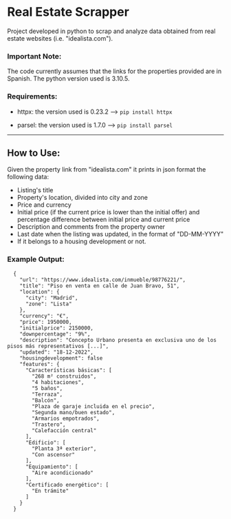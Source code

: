 # Real Estate Scrapper
Project developed in python to scrap and analyze data obtained from real estate websites (i.e. "idealista.com").

### Important Note:
The code currently assumes that the links for the properties provided are in Spanish.
The python version used is 3.10.5.

### Requirements:
- httpx: the version used is 0.23.2 -->
```pip install httpx```

- parsel: the version used is 1.7.0 -->
```pip install parsel```

---

## How to Use:
Given the property link from "idealista.com" it prints in json format the following data:
- Listing's title
- Property's location, divided into city and zone
- Price and currency
- Initial price (if the current price is lower than the initial offer) and percentage difference between initial price and current price
- Description and comments from the property owner
- Last date when the listing was updated, in the format of "DD-MM-YYYY"
- If it belongs to a housing development or not.

### Example Output:
```
  {
    "url": "https://www.idealista.com/inmueble/98776221/",
    "title": "Piso en venta en calle de Juan Bravo, 51",
    "location": {
      "city": "Madrid",
      "zone": "Lista"
    },
    "currency": "€",
    "price": 1950000,
    "initialprice": 2150000,
    "downpercentage": "9%",
    "description": "Concepto Urbano presenta en exclusiva uno de los pisos más representativos [...]",
    "updated": "18-12-2022",
    "housingdevelopment": false
    "features": {
      "Características básicas": [
        "268 m² construidos",
        "4 habitaciones",
        "5 baños",
        "Terraza",
        "Balcón",
        "Plaza de garaje incluida en el precio",
        "Segunda mano/buen estado",
        "Armarios empotrados",
        "Trastero",
        "Calefacción central"
      ],
      "Edificio": [
        "Planta 3ª exterior",
        "Con ascensor"
      ],
      "Equipamiento": [
        "Aire acondicionado"
      ],
      "Certificado energético": [
        "En trámite"
      ]
    }
  }
```

